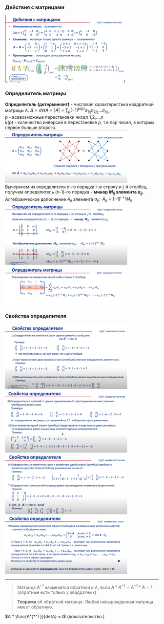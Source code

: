 ### Действия с матрицами

<img src="../img/../../img/ph10.png" width=400>

### Определитель матрицы

<b>Определитель (детерминант)</b> - числовая характеристика квадратной матрицы $A$.
$\Delta=detA=|A|=\sum_p{(-1)^{k(p)}a_{1j_1}a_{2j_2}\dots a_{nj_n}}$. <br>
$p$ - всевозможные перестановки чисел 1,2,...,n<br>
$k(p)$ - количество инверсий в перестановке $p$, т.е пар чисел, в которых первое больше второго.<br>
<img src="../../img/ph11.png" width =400> <br>
Вычеркнем из определителя n-го порядка i-ю строку и j-й столбец, получим определитель (n-1)-го порядка - <b>минор $M_{ij}$ элемента $a_{ij}$.</b>
Алгебраическое дополнение $A_{ij}$ элемента $a_{ij}:~~A_{ij}=(-1)^{i+j}M_{ij}$ <br>
<img src="../../img/ph12.png" width =400>
<img src="../../img/ph13.png" width =400>

### Свойства определителя

<img src="../../img/ph14.png" width =400>
<img src="../../img/ph15.png" width =400>
<img src="../../img/ph16.png" width =400>
<img src="../../img/ph17.png" width =400>

---

> Матрица $A^{-1}$ называется обратной к $A$, если
> $A * A^{-1} = A^{-1}*A = I$ (обратные есть только у квадратных).

> <b>Теорема</b> об обратной матрице. 
> Любая невырожденная матрица имеет обратную.

$A * \frac{A^{*^T}}{detA} = I$ (доказательство.)